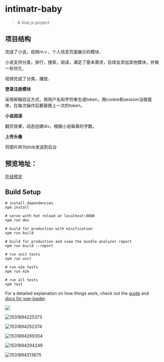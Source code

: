 # intimatr-baby

> A Vue.js project

## 项目结构

完成了小说，视频ｍｖ，个人信息页面展示的模块．

小说支持分类，排行，搜索，阅读，满足了基本需求，后续会添加其他模块，并做一些优化．

视频完成了分类，播放．

**登录注册模块**

采用邮箱验证方式，用用户名和字符串生成token，用cookie和session当做载体，在每次操作后都替换上一次的token。

**小说阅读**

翻页效果，动态创建div，根据小说每章的字数。

**上传头像**

将图片转为blob发送到后台

## 预览地址：

[在线预览](http://www.nvnvyezi.cn/intimateBaby/#/)

## Build Setup

```
# install dependencies
npm install

# serve with hot reload at localhost:8080
npm run dev

# build for production with minification
npm run build

# build for production and view the bundle analyzer report
npm run build --report

# run unit tests
npm run unit

# run e2e tests
npm run e2e

# run all tests
npm test
```

For a detailed explanation on how things work, check out the [guide](http://vuejs-templates.github.io/webpack/) and [docs for vue-loader](http://vuejs.github.io/vue-loader).

![](/media/nvnvyezi/linux_software/linux-web/Intimate-baby/screenshot/1531894200419.png)

![1531894225373](/media/nvnvyezi/linux_software/linux-web/Intimate-baby/screenshot/1531894225373.png)

![1531894252374](/media/nvnvyezi/linux_software/linux-web/Intimate-baby/screenshot/1531894252374.png)

![1531894269304](/media/nvnvyezi/linux_software/linux-web/Intimate-baby/screenshot/1531894269304.png)

![1531894294249](/media/nvnvyezi/linux_software/linux-web/Intimate-baby/screenshot/1531894294249.png)

![1531894313675](/media/nvnvyezi/linux_software/linux-web/Intimate-baby/screenshot/1531894313675.png)